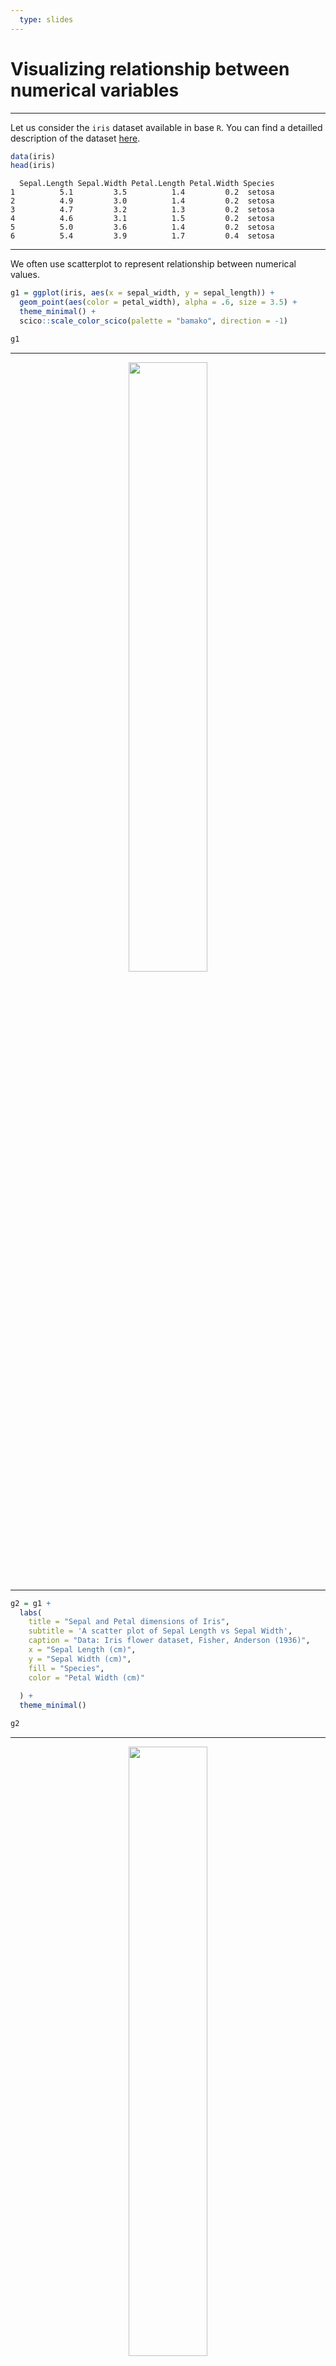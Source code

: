 ```yaml
---
  type: slides
---
```

# Visualizing relationship between numerical variables

---

Let us consider the `iris` dataset available in base `R`. You can find a detailled description of the dataset [here](https://stat.ethz.ch/R-manual/R-devel/library/datasets/html/iris.html).


```R
data(iris)
head(iris)
``` 



```out
  Sepal.Length Sepal.Width Petal.Length Petal.Width Species
1          5.1         3.5          1.4         0.2  setosa
2          4.9         3.0          1.4         0.2  setosa
3          4.7         3.2          1.3         0.2  setosa
4          4.6         3.1          1.5         0.2  setosa
5          5.0         3.6          1.4         0.2  setosa
6          5.4         3.9          1.7         0.4  setosa
``` 


---

We often use scatterplot to represent relationship between numerical values.

```R
g1 = ggplot(iris, aes(x = sepal_width, y = sepal_length)) + 
  geom_point(aes(color = petal_width), alpha = .6, size = 3.5) +
  theme_minimal() +
  scico::scale_color_scico(palette = "bamako", direction = -1) 

g1
``` 

---

<div style="text-align:center"><img src="sct1.png" alt=" " width="50%"></div>


---

```R
g2 = g1 + 
  labs(
    title = "Sepal and Petal dimensions of Iris",
    subtitle = 'A scatter plot of Sepal Length vs Sepal Width',
    caption = "Data: Iris flower dataset, Fisher, Anderson (1936)",
    x = "Sepal Length (cm)", 
    y = "Sepal Width (cm)",
    fill = "Species",
    color = "Petal Width (cm)"
    
  ) + 
  theme_minimal()

g2


``` 

---

<div style="text-align:center"><img src="sct2.png" alt=" " width="50%"></div>


---
```R

g3 = g2 + 
  coord_cartesian(xlim = c(1, 6), ylim = c(4, 9)) +
  rcartocolor::scale_fill_carto_d(palette = "Bold")+
  ggforce::geom_mark_ellipse(
  aes(fill = species, label = species), 
  alpha = .15, show.legend = FALSE)


g3
``` 

---

<div style="text-align:center"><img src="sct3.png" alt=" " width="50%"></div>

  
  
  
  
  
  